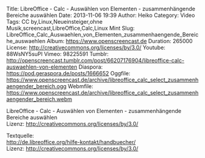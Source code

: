 Title: LibreOffice - Calc - Auswählen von Elementen - zusammenhängende Bereiche auswählen
Date: 2013-11-06 19:39
Author: Heiko
Category: Video
Tags: CC by,Linux,Neueinsteiger,ohne Musik,screencast,LibreOffice,Calc,Linux Mint
Slug: LibreOffice_Calc_Auswaehlen_von_Elementen_zusammenhaengende_Bereiche_auswaehlen
Album: https://www.openscreencast.de
Duration: 265000
License: http://creativecommons.org/licenses/by/3.0/
Youtube: 88WsNY5suPI
Vimeo: 98225591
Tumblr: http://openscreencast.tumblr.com/post/66207176904/libreoffice-calc-auswaehlen-von-elementen
Diaspora: https://pod.geraspora.de/posts/1666652
Oggfile: https://www.openscreencast.de/archive/libreoffice_calc_select_zusammenhaengender_bereich.ogg
Webmfile: https://www.openscreencast.de/archive/libreoffice_calc_select_zusammenhaengender_bereich.webm

LibreOffice - Calc - Auswählen von Elementen - zusammenhängende Bereiche
auswählen  
Lizenz: <http://creativecommons.org/licenses/by/3.0/>  
  
Textquelle:  
<http://de.libreoffice.org/hilfe-kontakt/handbuecher/>  
Lizenz: <http://creativecommons.org/licenses/by/3.0/>

